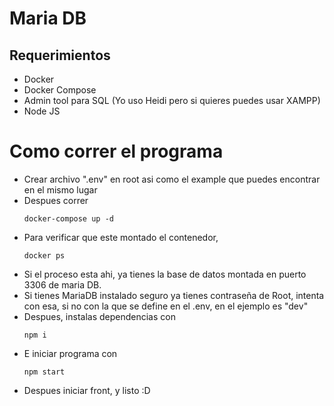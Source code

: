 # Maria DB

## Requerimientos

- Docker
- Docker Compose
- Admin tool para SQL (Yo uso Heidi pero si quieres puedes usar XAMPP)
- Node JS

# Como correr el programa

- Crear archivo ".env" en root asi como el example que puedes encontrar en el mismo lugar
- Despues correr
  ```
  docker-compose up -d
  ```
- Para verificar que este montado el contenedor,
  ```
  docker ps
  ```
- Si el proceso esta ahi, ya tienes la base de datos montada en puerto 3306 de maria DB.
- Si tienes MariaDB instalado seguro ya tienes contraseña de Root, intenta con esa, si no con la que se define en el .env, en el ejemplo es "dev"
- Despues, instalas dependencias con
  ```
  npm i
  ```
- E iniciar programa con
  ```
  npm start
  ```
- Despues iniciar front, y listo :D
